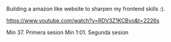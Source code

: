 Building a amazon like website to sharpen my frontend skills :).

https://www.youtube.com/watch?v=RDV3Z1KCBvo&t=2226s

Min 37. Primera sesion
Min 1:01. Segunda sesion

